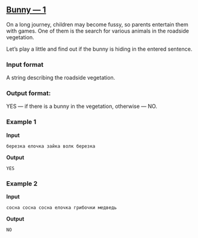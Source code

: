 ## [Bunny — 1](../../../solutions/2.2/22_h.py)

On a long journey, children may become fussy, so parents entertain them with games. One of them is the search for various animals in the roadside vegetation.

Let’s play a little and find out if the bunny is hiding in the entered sentence.

### Input format

A string describing the roadside vegetation.

### Output format:

YES — if there is a bunny in the vegetation, otherwise — NO.

### Example 1

__Input__
```plaintext
березка елочка зайка волк березка
```

__Output__
```plaintext
YES
```

### Example 2

__Input__
```plaintext
сосна сосна сосна елочка грибочки медведь
```

__Output__
```plaintext
NO
```